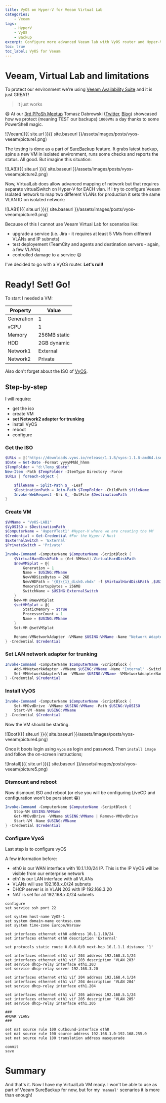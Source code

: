 ```yaml
---
title: VyOS on Hyper-V for Veeam Virtual Lab
categories:
    - Veeam
tags:
    - HyperV
    - VyOS
    - Backup
excerpt: Configure more advanced Veeam lab with VyOS router and Hyper-V
toc: true
toc_label: VyOS for Veeam
---
```


# Veeam, Virtual Lab and limitations

To protect our environment we're using [Veeam Availability Suite](https://www.veeam.com/data-center-availability-suite.html) and it is just GREAT! 

> It just works

:smile: At our [3rd PPoSh Meetup](https://arconnetblog.wordpress.com/2017/07/28/pposh-3rd-meetup/) Tomasz Dabrowski ([Twitter](https://twitter.com/Dom_Bros), [Blog](https://dombrosblog.wordpress.com/)) showcased how we protect (meaning TEST our backups) `1000VMs` a day thanks to some PowerShell magic.

![Veeam]({{ site.url }}{{ site.baseurl }}/assets/images/posts/vyos-veeam/picture1.png) 

 The testing is done as a part of [SureBackup](https://helpcenter.veeam.com/docs/backup/hyperv/surebackup_job.html?ver=95u4) feature. It grabs latest backup, spins a new VM in isolated environment, runs some checks and reports the status. All good. But imagine this situation:

![LAB]({{ site.url }}{{ site.baseurl }}/assets/images/posts/vyos-veeam/picture2.png) 

Now, VirtualLab does allow advanced mapping of network but that requires separate virtualSwitch on Hyper-V for EACH vlan. If I try to configure Veeam Isolated network to map two different VLANs for production it sets the same VLAN ID on isolated network:

![LAB1]({{ site.url }}{{ site.baseurl }}/assets/images/posts/vyos-veeam/picture3.png) 

Because of this I cannot use Veeam Virtual Lab for scenarios like:
- upgrade a service (i.e. Jira - it requires at least 5 VMs from different VLANs and IP subnets)
- test deployement (TeamCity and agents and destination servers - again, a few VLANs)
- controlled damage to a service :smile:

I've decided to go with a VyOS router. **Let's roll!**

# Ready! Set! Go!

To start I needed a VM:

|Property|Value|
|---|---|
|Generation|1|
|vCPU|1|
|Memory|256MB static|
|HDD|2GB dynamic|
|Network1|External|
|Network2|Private|

Also don't forget about the ISO of [VyOS](https://downloads.vyos.io/release/1.1.8/vyos-1.1.8-amd64.iso).

## Step-by-step 

I will require:

- get the iso
- create VM 
- **set Network2 adapter for trunking**
- install VyOS
- reboot
- configure

### Get the ISO

```powershell
$URLs = @('https://downloads.vyos.io/release/1.1.8/vyos-1.1.8-amd64.iso')
$Date = Get-Date -Format yyyyMMdd_hhmm
$TempFolder = "d:\Temp_$Date"
New-Item -Path $TempFolder -ItemType Directory -Force
$URLs | foreach-object {

    $fileName = Split-Path $_ -Leaf
    $DestinationPath = Join-Path $TempFolder -ChildPath $fileName
    Invoke-WebRequest -Uri $_ -OutFile $DestinationPath
}
```
### Create VM

```powershell
$VMName = "VyOS-LAB1"
$VyOSISO = $DestinationPath
$ComputerName = 'HyperVTest1' #Hyper-V where we are creating the VM
$Credential = Get-Credential #For the Hyper-V Host
$ExternalSwitch = 'External'
$PrivateSwitch = 'Private'

Invoke-Command -ComputerName $ComputerName -ScriptBlock {
    $VirtualHardDiskPath = (Get-VMHost).VirtualHardDiskPath
    $newVMSplat = @{
        Generation = 1
        Name = $USING:VMName
        NewVHDSizeBytes = 2GB
        NewVHDPath = '{0}\{1}_disk0.vhdx' -f $VirtualHardDiskPath ,$USING:VMName
        MemoryStartupBytes = 256MB
        SwitchName = $USING:ExternalSwitch
    }
    New-VM @newVMSplat
    $setVMSplat = @{
        StaticMemory = $true
        ProcessorCount = 1
        Name = $USING:VMName
    }
    Set-VM @setVMSplat

    Rename-VMNetworkAdapter -VMName $USING:VMName -Name "Network Adapter" -NewName "External" 
} -Credential $Credential
```

### Set LAN network adapter for trunking

```powershell
Invoke-Command -ComputerName $ComputerName -ScriptBlock {
    Add-VMNetworkAdapter -VMName $USING:VMName -Name "Internal" -SwitchName $USING:PrivateSwitch
    Set-VMNetworkAdapterVlan -VMName $USING:VMName -VMNetworkAdapterName "Internal" -Trunk -NativeVlanId 0 -AllowedVlanIdList 1-4094
} -Credential $Credential
```

### Install VyOS

```powershell
Invoke-Command -ComputerName $ComputerName -ScriptBlock {
    Set-VMDvdDrive -VMName $USING:VMName -Path $USING:VyOSISO
    Start-VM -Name $USING:VMName
} -Credential $Credential
```

Now the VM should be starting. 

![Boot]({{ site.url }}{{ site.baseurl }}/assets/images/posts/vyos-veeam/picture4.png) 

Once it boots login using `vyos` as login and password. Then `install image` and follow the on-screen instructions;

![Install]({{ site.url }}{{ site.baseurl }}/assets/images/posts/vyos-veeam/picture5.png) 

### Dismount and reboot

Now dismount ISO and reboot (or else you will be configuring LiveCD and configuration won't be persistent :grin:)

```powershell
Invoke-Command -ComputerName $ComputerName -ScriptBlock {
    Stop-VM $USING:VMName
    Get-VMDvdDrive -VMName $USING:VMName | Remove-VMDvdDrive
    Start-VM -Name $USING:VMName
} -Credential $Credential
```

### Configure VyoS

Last step is to configure vyOS

A few information before:

- eth0 is our WAN interface with 10.1.1.10/24 IP. This is the IP VyOS will be visible from our enterprise network
- eth1 is our LAN interface with all VLANs
- VLANs will use 192.168.x.0/24 subnets
- DHCP server is in VLAN 203 with IP 192.168.3.20
- NAT is set for all 192.168.x.0/24 subnets

```
configure
set service ssh port 22

set system host-name VyOS-1
set system domain-name contoso.com
set system time-zone Europe/Warsaw

set interfaces ethernet eth0 address 10.1.1.10/24
set interfaces ethernet eth0 description 'External'

set protocols static route 0.0.0.0/0 next-hop 10.1.1.1 distance '1'

set interfaces ethernet eth1 vif 203 address 192.168.3.1/24
set interfaces ethernet eth1 vif 203 description 'VLAN 203'
set service dhcp‐relay interface eth1.203
set service dhcp‐relay server 192.168.3.20

set interfaces ethernet eth1 vif 204 address 192.168.4.1/24
set interfaces ethernet eth1 vif 204 description 'VLAN 204'
set service dhcp‐relay interface eth1.204

set interfaces ethernet eth1 vif 205 address 192.168.5.1/24
set interfaces ethernet eth1 vif 205 description 'VLAN 205'
set service dhcp‐relay interface eth1.205

###
#MOAR VLANS
###

set nat source rule 100 outbound-interface eth0
set nat source rule 100 source address 192.168.1.0-192.168.255.0
set nat source rule 100 translation address masquerade

commit
save
```


# Summary

And that's it. Now I have my VirtualLab VM ready. I won't be able to use as part of Veeam SureBackup for now, but for my `'manual'` scenarios it is more than enough!
